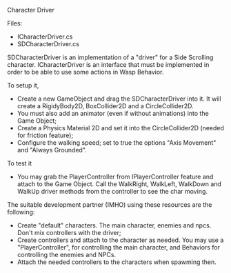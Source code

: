 Character Driver

Files:
+ ICharacterDriver.cs
+ SDCharacterDriver.cs

SDCharacterDriver is an implementation of a "driver" for a Side Scrolling character.
ICharacterDriver is an interface that must be implemented in order to be able to use some actions in Wasp Behavior.

To setup it,
- Create a new GameObject and drag the SDCharacterDriver into it. It will create a RigidyBody2D, BoxCollider2D and a CircleCollider2D.
- You must also add an animator (even if without animations) into the Game Object;
- Create a Physics Material 2D and set it into the CircleCollider2D (needed for friction feature);
- Configure the walking speed; set to true the options "Axis Movement" and "Always Grounded".

To test it
- You may grab the PlayerController from IPlayerController feature and attach to the Game Object. Call the WalkRight, WalkLeft, WalkDown and WalkUp driver methods from the controller to see the char moving.


The suitable development partner (IMHO) using these resources are the following:

- Create "default" characters. The main character, enemies and npcs. Don't mix controllers with the driver;
- Create controllers and attach to the character as needed. You may use a "PlayerController", for controlling the main character, and Behaviors for controlling the enemies and NPCs.
- Attach the needed controllers to the characters when spawming then.